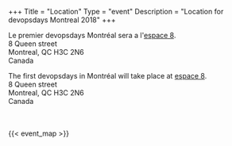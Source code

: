 +++
Title = "Location"
Type = "event"
Description = "Location for devopsdays Montreal 2018"
+++

Le premier devopsdays Montréal sera a l'[espace 8](http://www.evenko.ca/en/venues/735/espace-8-sid-lee).
<br>
8 Queen street<br>
Montreal, QC  H3C 2N6<br>
Canada<br>

The first devopsdays in Montréal will take place at [espace 8](http://www.evenko.ca/en/venues/735/espace-8-sid-lee).
<br>
8 Queen street<br>
Montreal, QC  H3C 2N6<br>
Canada<br>

<br><br>
 {{< event_map >}}



<!-- Uncomment this only if you have set the coordinates for your location in the config yaml. Get Latitude and Longitude of a Point: http://itouchmap.com/latlong.html -->
